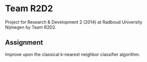 Team R2D2
=========
Project for Research &amp; Development 2 (2014) at Radboud University Nijmegen by Team R2D2.

Assignment
----------
Improve upon the classical k-nearest neighbor classifier algorithm.
